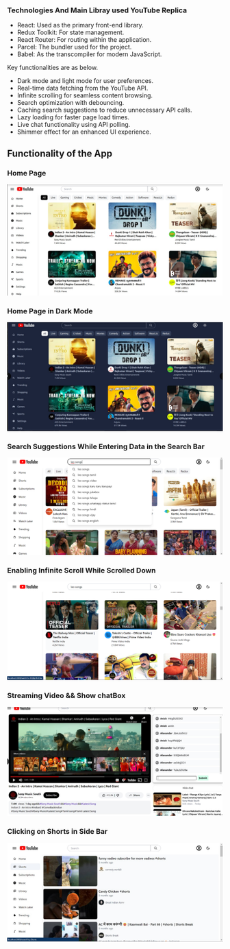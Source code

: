 


### Technologies And Main Libray used YouTube Replica

- React: Used as the primary front-end library.
- Redux Toolkit: For state management.
- React Router: For routing within the application.
- Parcel: The bundler used for the project.
- Babel: As the transcompiler for modern JavaScript.

Key functionalities are as below.
- Dark mode and light mode for user preferences.
- Real-time data fetching from the YouTube API.
- Infinite scrolling for seamless content browsing.
- Search optimization with debouncing.
- Caching search suggestions to reduce unnecessary API calls.
- Lazy loading for faster page load times.
- Live chat functionality using API polling.
- Shimmer effect for an enhanced UI experience.

## Functionality of the App

### Home Page

![Home page](./Images/Homepage.jpeg)

### Home Page in Dark Mode

![Home page](./Images/DarkTheme.jpeg
)
### Search Suggestions While Entering Data in the Search Bar

![Search Suggestions](./Images/SearchSuggestions.jpeg)
### Enabling Infinite Scroll While Scrolled Down

![Infinite Scroll in Home Page](./Images/InfinteScroll.jpeg)


### Streaming Video && Show chatBox
![Live Chat](./Images/LiveStreamVideoAndChat.jpeg)

### Clicking on Shorts in Side Bar
![Shorts Results](./Images/ShortsPage.jpeg)

